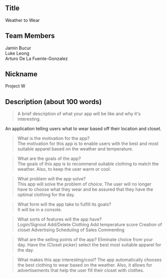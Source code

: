 ## Title
Weather to Wear

## Team Members 
Jamin Bucur <br>
Luke Leong <br>
Arturo De La Fuente-Gonzalez <br>
 
## Nickname
Project W


## Description (about 100 words)

> A brief description of what your app will be like and why it's
> interesting.<br>

An application telling users what to wear based off their location and closet. 

> What is the motivation for the app?<br>
The motivation for this app is to enable users with the best and most suitable apparel based on the weather and temperature.

> What are the goals of the app?<br>
The goals of this app is to recommend suitable clothing to match the weather. Also, to keep the user warm or cool.

> What problem will the app solve?<br>
This app will solve the problem of choice. The user will no longer have to choose what they wear and be assured that they have the optimal clothing for the day.

> What form will the app take to fulfill its goals?<br>
It will be in a console.

> What sorts of features will the app have?<br>
Login/Signout
Add/Delete Clothing
Add temperature score
Creation of closet
Advertising
Scheduling of Sales
Commenting



> What are the selling points of the app?
Eliminate choice from your day. Have the (Closet picker) select the best most suitable apparel for the day.

> What makes this app interesting/cool?
The app automatically chooses the best clothing to wear based on the weather. Also, it allows for advertisements that help the user fill their closet with clothes.
